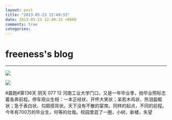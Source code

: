 ```yaml
---
layout: post
title: "2013-05-23 12:49:33"
date: 2013-05-23 12:49:33 +0800
comments: true
categories: 
---
```


# freeness's blog

----------

![](http://okqmqrbgo.bkt.clouddn.com/201305231249331.jpg)

![](http://okqmqrbgo.bkt.clouddn.com/201305231249332.jpg)

>
\#晨跑\#第136天 阴天 077 12 河南工业大学门口，又是一年毕业季，拍毕业照标志着各奔前程。停车观众生相：一本正经状、开怀大笑状；呆若木鸡状、热泪盈眶状；急于表白状、勾肩搭背状。天下没有不散的宴席。同样的起点，不同的前程。今年有700万的毕业生，何等的壮哉。校园里逛了一圈，小树，新楼，失望